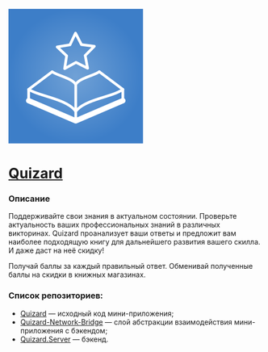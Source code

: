 [![Quizard](https://github.com/RareScrap/Quizhub/raw/master/logo.svg)](https://vk.com/app7653100)

# [Quizard](https://vk.com/app7653100)

### Описание

Поддерживайте свои знания в актуальном состоянии. Проверьте актуальность ваших профессиональных знаний в различных викторинах. Quizard проанализует ваши ответы и предложит вам наиболее подходящую книгу для дальнейшего развития вашего скилла. И даже даст на неё скидку!

Получай баллы за каждый правильный ответ. Обменивай полученные баллы на скидки в книжных магазинах.

### Список репозиториев:
- [Quizard](https://github.com/RareScrap/Quizhub) — исходный код мини-приложения;
- [Quizard-Network-Bridge](https://github.com/NikolayNIK/QuizHub-Network-Bridge) — слой абстракции взаимодействия мини-приложения с бэкендом;
- [Quizard.Server](https://github.com/VladislavSavvateev/Quizard.Server) — бэкенд.
